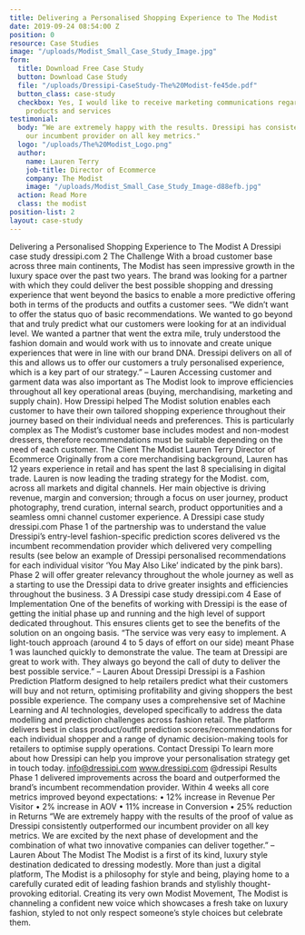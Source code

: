 ```yaml
---
title: Delivering a Personalised Shopping Experience to The Modist
date: 2019-09-24 08:54:00 Z
position: 0
resource: Case Studies
image: "/uploads/Modist_Small_Case_Study_Image.jpg"
form:
  title: Download Free Case Study
  button: Download Case Study
  file: "/uploads/Dressipi-CaseStudy-The%20Modist-fe45de.pdf"
  button_class: case-study
  checkbox: Yes, I would like to receive marketing communications regarding Dressipi
    products and services
testimonial:
  body: “We are extremely happy with the results. Dressipi has consistently outperformed
    our incumbent provider on all key metrics."
  logo: "/uploads/The%20Modist_Logo.png"
  author:
    name: Lauren Terry
    job-title: Director of Ecommerce
    company: The Modist
    image: "/uploads/Modist_Small_Case_Study_Image-d88efb.jpg"
  action: Read More
  class: the modist
position-list: 2
layout: case-study
---
```


Delivering a Personalised Shopping Experience to The Modist
A Dressipi case study dressipi.com
2
The Challenge With a broad customer base across three main continents, 
The Modist has seen impressive growth in the luxury space 
over the past two years. The brand was looking for a 
partner with which they could deliver the best possible 
shopping and dressing experience that went beyond the 
basics to enable a more predictive offering both in terms of 
the products and outfits a customer sees.
“We didn’t want to offer the status quo of basic recommendations. 
We wanted to go beyond that and truly predict what our 
customers were looking for at an individual level. 
We wanted a partner that went the extra mile, truly 
understood the fashion domain and would work with us to 
innovate and create unique experiences that were in line 
with our brand DNA.
Dressipi delivers on all of this and allows us to offer our 
customers a truly personalised experience, which is a key part of 
our strategy.” 
– Lauren
Accessing customer and garment data was also important 
as The Modist look to improve efficiencies throughout all 
key operational areas (buying, merchandising, marketing 
and supply chain).
How Dressipi helped The Modist solution enables each customer to have their 
own tailored shopping experience throughout their journey 
based on their individual needs and preferences. This is 
particularly complex as The Modist’s customer base 
includes modest and non-modest dressers, therefore 
recommendations must be suitable depending on the need 
of each customer.
The Client The Modist
Lauren Terry
Director of Ecommerce
Originally from a core merchandising background, Lauren 
has 12 years experience in retail and has spent the last 8 
specialising in digital trade. 
Lauren is now leading the trading strategy for the Modist.
com, across all markets and digital channels. Her main 
objective is driving revenue, margin and conversion; 
through a focus on user journey, product photography, 
trend curation, internal search, product opportunities and 
a seamless omni channel customer experience.
A Dressipi case study dressipi.com
Phase 1 of the partnership was to understand the value 
Dressipi’s entry-level fashion-specific prediction scores 
delivered vs the incumbent recommendation provider which 
delivered very compelling results (see below an example of 
Dressipi personalised recommendations for each individual 
visitor ‘You May Also Like’ indicated by the pink bars).
Phase 2 will offer greater relevancy throughout the whole 
journey as well as a starting to use the Dressipi data to drive 
greater insights and efficiencies throughout the business.
3
A Dressipi case study dressipi.com
4
Ease of Implementation One of the benefits of working with Dressipi is the ease of 
getting the initial phase up and running and the high level of 
support dedicated throughout. This ensures clients get to 
see the benefits of the solution on an ongoing basis.
“The service was very easy to implement. A light-touch approach 
(around 4 to 5 days of effort on our side) meant Phase 1 was 
launched quickly to demonstrate the value. The team at Dressipi 
are great to work with. They always go beyond the call of duty to 
deliver the best possible service.”
– Lauren
About Dressipi 
Dressipi is a Fashion Prediction Platform designed to help 
retailers predict what their customers will buy and not return, 
optimising profitability and giving shoppers the best possible 
experience. The company uses a comprehensive set of Machine 
Learning and AI technologies, developed specifically to address 
the data modelling and prediction challenges across fashion 
retail. The platform delivers best in class product/outfit 
prediction scores/recommendations for each individual shopper 
and a range of dynamic decision-making tools for retailers to 
optimise supply operations.
Contact Dressipi
To learn more about how Dressipi can help you improve your 
personalisation strategy get in touch today.
info@dressipi.com
www.dressipi.com
@dressipi
Results Phase 1 delivered improvements across the board and 
outperformed the brand’s incumbent recommendation 
provider. Within 4 weeks all core metrics improved beyond 
expectations:
• 12% increase in Revenue Per Visitor
• 2% increase in AOV
• 11% increase in Conversion 
• 25% reduction in Returns 
“We are extremely happy with the results of the proof of value as 
Dressipi consistently outperformed our incumbent provider on all 
key metrics. We are excited by the next phase of development and 
the combination of what two innovative companies can deliver 
together.”
– Lauren
About The Modist
The Modist is a first of its kind, luxury style destination dedicated 
to dressing modestly. More than just a digital platform, The 
Modist is a philosophy for style and being, playing home to a 
carefully curated edit of leading fashion brands and stylishly 
thought-provoking editorial. 
Creating its very own Modist Movement, The Modist is channeling 
a confident new voice which showcases a fresh take on luxury 
fashion, styled to not only respect someone’s style choices but 
celebrate them.